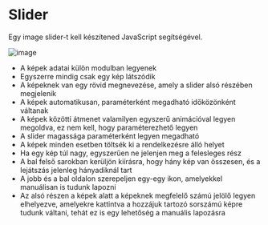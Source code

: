 # Slider   

Egy image slider-t kell készítened JavaScript segítségével.   

![image](https://user-images.githubusercontent.com/68642008/185652283-88b87849-61ad-4c6b-8264-22832d2174cc.png)

- A képek adatai külön modulban legyenek
- Egyszerre mindig csak egy kép látszódik
- A képeknek van egy rövid megnevezése, amely a slider alsó részében megjelenik
- A képek automatikusan, paraméterként megadható időközönként váltanak
- A képek közötti átmenet valamilyen egyszerű animációval legyen megoldva, ez nem kell, hogy paraméterezhető legyen
- A slider magassága paraméterként legyen megadható
- A képek minden esetben töltsék ki a rendelkezésre álló helyet
- Ha egy kép túl nagy, egyszerűen ne jelenjen meg a felesleges rész
- A bal felső sarokban kerüljön kiírásra, hogy hány kép van összesen, és a lejátszás jelenleg hányadiknál tart
- A jobb és a bal oldalon szerepeljen egy-egy ikon, amelyekkel manuálisan is tudunk lapozni
- Az alsó részen a képek alatt a képeknek megfelelő számú jelölő legyen elhelyezve, amelyekre kattintva a hozzájuk tartozó sorszámú képre tudunk váltani, tehát ez is egy lehetőség a manuális lapozásra
